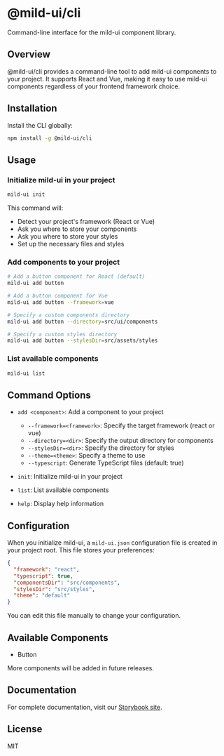 # @mild-ui/cli

Command-line interface for the mild-ui component library.

## Overview

@mild-ui/cli provides a command-line tool to add mild-ui components to your project. It supports React and Vue, making it easy to use mild-ui components regardless of your frontend framework choice.

## Installation

Install the CLI globally:

```bash
npm install -g @mild-ui/cli
```

## Usage

### Initialize mild-ui in your project

```bash
mild-ui init
```

This command will:

- Detect your project's framework (React or Vue)
- Ask you where to store your components
- Ask you where to store your styles
- Set up the necessary files and styles

### Add components to your project

```bash
# Add a button component for React (default)
mild-ui add button

# Add a button component for Vue
mild-ui add button --framework=vue

# Specify a custom components directory
mild-ui add button --directory=src/ui/components

# Specify a custom styles directory
mild-ui add button --stylesDir=src/assets/styles
```

### List available components

```bash
mild-ui list
```

## Command Options

- `add <component>`: Add a component to your project

  - `--framework=<framework>`: Specify the target framework (react or vue)
  - `--directory=<dir>`: Specify the output directory for components
  - `--stylesDir=<dir>`: Specify the directory for styles
  - `--theme=<theme>`: Specify a theme to use
  - `--typescript`: Generate TypeScript files (default: true)

- `init`: Initialize mild-ui in your project
- `list`: List available components
- `help`: Display help information

## Configuration

When you initialize mild-ui, a `mild-ui.json` configuration file is created in your project root. This file stores your preferences:

```json
{
  "framework": "react",
  "typescript": true,
  "componentsDir": "src/components",
  "stylesDir": "src/styles",
  "theme": "default"
}
```

You can edit this file manually to change your configuration.

## Available Components

- Button

More components will be added in future releases.

## Documentation

For complete documentation, visit our [Storybook site](https://codewithriyan.github.io/mild-ui/).

## License

MIT
